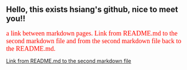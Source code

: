 ## Hello, this exists hsiang's github, nice to meet you!!

<p><font color=#ff09 size=4 face="黑体">a link between markdown pages. Link from README.md to the second markdown file and from the second markdown file back to the README.md.
</font></p>

[Link from README.md to the second markdown file](https://github.com/Hsiang-k/demo/blob/master/demo/demo.md)